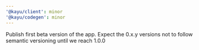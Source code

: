 ```yaml
---
'@kayu/client': minor
'@kayu/codegen': minor
---
```


Publish first beta version of the app. Expect the 0.x.y versions not to follow semantic versioning until we reach 1.0.0

